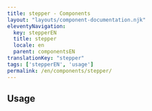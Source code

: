 ```yaml
---
title: stepper - Components
layout: "layouts/component-documentation.njk"
eleventyNavigation:
  key: stepperEN
  title: stepper
  locale: en
  parent: componentsEN
translationKey: "stepper"
tags: ['stepperEN', 'usage']
permalink: /en/components/stepper/
---
```


## Usage